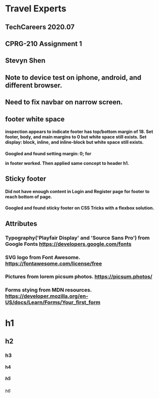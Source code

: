 # Travel Experts 
## TechCareers 2020.07
## CPRG-210 Assignment 1
## Stevyn Shen



## Note to device test on iphone, android, and different browser.
## Need to fix navbar on narrow screen.


## footer white space
#### inspection appears to indicate footer has top/bottom margin of 18. Set footer, body, and main margins to 0 but white space still exists. Set display: block, inline, and inline-block but white space still exists.
#### Googled and found setting margin: 0; for <p> in footer worked. Then applied same concept to header h1.

## Sticky footer
#### Did not have enough content in Login and Register page for footer to reach bottom of page.
#### Googled and found sticky footer on CSS Tricks with a flexbox solution.










## Attributes 
### Typography('Playfair Display' and 'Source Sans Pro') from Google Fonts https://developers.google.com/fonts
### SVG logo from Font Awesome. https://fontawesome.com/license/free
### Pictures from lorem picsum photos. https://picsum.photos/
### Forms stying from MDN resources. https://developer.mozilla.org/en-US/docs/Learn/Forms/Your_first_form








# h1
## h2
### h3
#### h4
##### h5
###### h6
